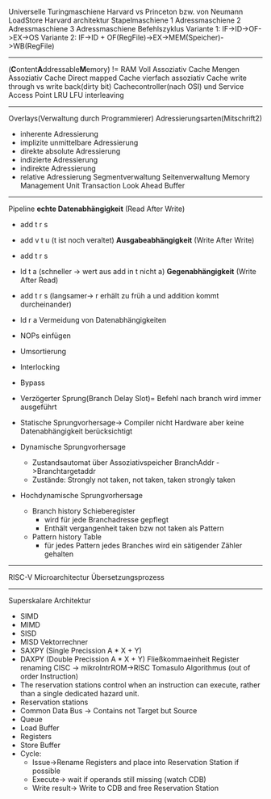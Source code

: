 Universelle Turingmaschiene
Harvard vs Princeton bzw. von Neumann
LoadStore Harvard architektur
Stapelmaschiene
1 Adressmaschiene
2 Adressmaschiene
3 Adressmaschiene
Befehlszyklus
Variante 1:
  IF->ID->OF->EX->OS
Variante 2:
  IF->ID + OF(RegFile)->EX->MEM(Speicher)->WB(RegFile)

---

(**C**ontent**A**ddressable**M**emory) != RAM
Voll Assoziativ Cache
Mengen Assoziativ Cache
Direct mapped Cache
vierfach assoziativ Cache
write through vs write back(dirty bit)
Cachecontroller(nach OSI) und Service Access Point
LRU LFU
interleaving

---

Overlays(Verwaltung durch Programmierer)
Adressierungsarten(Mitschrift2)
- inherente Adressierung
- implizite unmittelbare Adressierung
- direkte absolute Adressierung
- indizierte Adressierung
- indirekte Adressierung
- relative Adressierung
Segmentverwaltung
Seitenverwaltung
Memory Management Unit
Transaction Look Ahead Buffer

---

Pipeline
**echte Datenabhängigkeit** (Read After Write)
- add t r s
- add v t u (t ist noch veraltet)
**Ausgabeabhängigkeit** (Write After Write)
- add t r s
- ld t a (schneller -> wert aus add in t nicht a)
**Gegenabhängigkeit** (Write After Read)
- add t r s (langsamer-> r erhält zu früh a und addition kommt durcheinander)
- ld r a 
Vermeidung von Datenabhängigkeiten
- NOPs einfügen
- Umsortierung
- Interlocking
- Bypass

- Verzögerter Sprung(Branch Delay Slot)= Befehl nach branch wird immer ausgeführt
- Statische Sprungvorhersage-> Compiler nicht Hardware
  aber keine Datenabhängigkeit berücksichtigt
- Dynamische Sprungvorhersage
	- Zustandsautomat über Assoziativspeicher BranchAddr ->Branchtargetaddr
	- Zustände: Strongly not taken, not taken, taken strongly taken
- Hochdynamische Sprungvorhersage
	- Branch history Schieberegister 
		- wird für jede Branchadresse gepflegt
		- Enthält vergangenheit taken bzw not taken als Pattern
	- Pattern history Table 
		- für jedes Pattern jedes Branches wird ein sätigender Zähler gehalten

---

RISC-V Microarchitectur
Übersetzungsprozess

---

Superskalare Architektur
- SIMD
- MIMD
- SISD
- MISD
Vektorrechner
- SAXPY (Single Precission A * X + Y)
- DAXPY (Double Precission A * X + Y)
Fließkommaeinheit
Register renaming
CISC -> mikroIntrROM->RISC
Tomasulo Algorithmus (out of order Instruction)
- The reservation stations control when an instruction can execute, rather than a single dedicated hazard unit.
- Reservation stations
- Common Data Bus -> Contains not Target but Source
- Queue
- Load Buffer
- Registers
- Store Buffer
- Cycle:
	- Issue->Rename Registers and place into Reservation Station if possible
	- Execute-> wait if operands still missing (watch CDB)
	- Write result-> Write to CDB and free Reservation Station